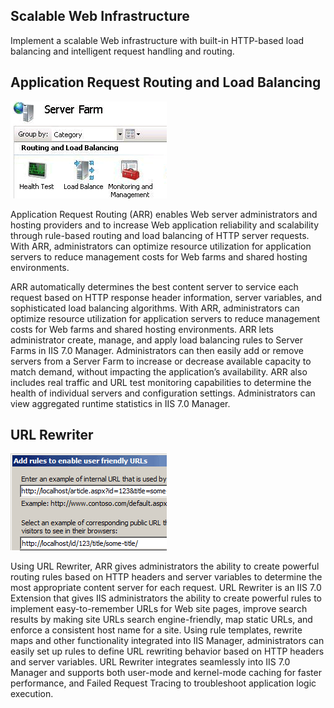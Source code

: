 Scalable Web Infrastructure
---------------------------

Implement a scalable Web infrastructure with built-in HTTP-based load balancing and intelligent request handling and routing.

## Application Request Routing and Load Balancing

![ARR](scalable-web-infrastructure/_static/arr-small.png)

Application Request Routing (ARR) enables Web server administrators and hosting providers and to increase Web application reliability and scalability through rule-based routing and load balancing of HTTP server requests. With ARR, administrators can optimize resource utilization for application servers to reduce management costs for Web farms and shared hosting environments.

ARR automatically determines the best content server to service each request based on HTTP response header information, server variables, and sophisticated load balancing algorithms. With ARR, administrators can optimize resource utilization for application servers to reduce management costs for Web farms and shared hosting environments. ARR lets administrator create, manage, and apply load balancing rules to Server Farms in IIS 7.0 Manager. Administrators can then easily add or remove servers from a Server Farm to increase or decrease available capacity to match demand, without impacting the application’s availability. ARR also includes real traffic and URL test monitoring capabilities to determine the health of individual servers and configuration settings. Administrators can view aggregated runtime statistics in IIS 7.0 Manager.

## URL Rewriter

![URL Rewriter](scalable-web-infrastructure/_static/url-rewriter-small.png)

Using URL Rewriter, ARR gives administrators the ability to create powerful routing rules based on HTTP headers and server variables to determine the most appropriate content server for each request. URL Rewriter is an IIS 7.0 Extension that gives IIS administrators the ability to create powerful rules to implement easy-to-remember URLs for Web site pages, improve search results by making site URLs search engine-friendly, map static URLs, and enforce a consistent host name for a site. Using rule templates, rewrite maps and other functionality integrated into IIS Manager, administrators can easily set up rules to define URL rewriting behavior based on HTTP headers and server variables. URL Rewriter integrates seamlessly into IIS 7.0 Manager and supports both user-mode and kernel-mode caching for faster performance, and Failed Request Tracing to troubleshoot application logic execution.